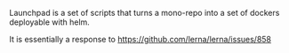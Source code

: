 Launchpad is a set of scripts that turns a mono-repo into a set of dockers deployable with helm.

It is essentially a response to
https://github.com/lerna/lerna/issues/858